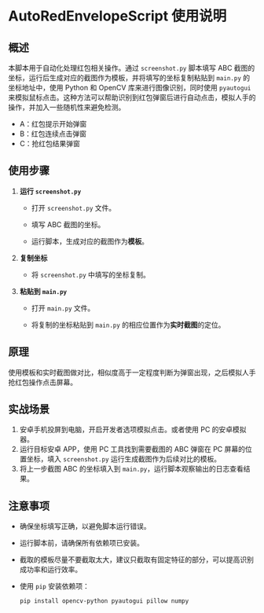 # AutoRedEnvelopeScript 使用说明

## 概述
本脚本用于自动化处理红包相关操作。通过 `screenshot.py` 脚本填写 ABC 截图的坐标，运行后生成对应的截图作为模板，并将填写的坐标复制粘贴到 `main.py` 的坐标地址中，使用 Python 和 OpenCV 库来进行图像识别，同时使用 `pyautogui` 来模拟鼠标点击。这种方法可以帮助识别到红包弹窗后进行自动点击，模拟人手的操作，并加入一些随机性来避免检测。

- A：红包提示开始弹窗
- B：红包连续点击弹窗
- C：抢红包结果弹窗


## 使用步骤

1. **运行 `screenshot.py`**

     - 打开 `screenshot.py` 文件。

     - 填写 ABC 截图的坐标。

     - 运行脚本，生成对应的截图作为**模板**。

2. **复制坐标**
     - 将 `screenshot.py` 中填写的坐标复制。

3. **粘贴到 `main.py`**

     - 打开 `main.py` 文件。

     - 将复制的坐标粘贴到 `main.py` 的相应位置作为**实时截图**的定位。


## 原理

使用模板和实时截图做对比，相似度高于一定程度判断为弹窗出现，之后模拟人手抢红包操作点击屏幕。

## 实战场景

1. 安卓手机投屏到电脑，开启开发者选项模拟点击。或者使用 PC 的安卓模拟器。
2. 运行目标安卓 APP，使用 PC 工具找到需要截图的 ABC 弹窗在 PC 屏幕的位置坐标，填入 `screenshot.py` 运行生成截图作为后续对比的模板。
3. 将上一步截图 ABC 的坐标填入到 `main.py`，运行脚本观察输出的日志查看结果。

## 注意事项
- 确保坐标填写正确，以避免脚本运行错误。

- 运行脚本前，请确保所有依赖项已安装。
- 截取的模板尽量不要截取太大，建议只截取有固定特征的部分，可以提高识别成功率和运行效率。

- 使用 `pip` 安装依赖项：
  ```bash
  pip install opencv-python pyautogui pillow numpy
  ```
